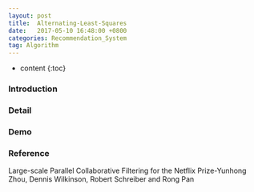 ```yaml
---
layout: post
title:  Alternating-Least-Squares
date:   2017-05-10 16:48:00 +0800
categories: Recommendation_System
tag: Algorithm
---
```


* content
{:toc}


### Introduction

### Detail

### Demo

### Reference
Large-scale Parallel Collaborative Filtering for the Netflix Prize-Yunhong Zhou, Dennis Wilkinson, Robert Schreiber and Rong Pan